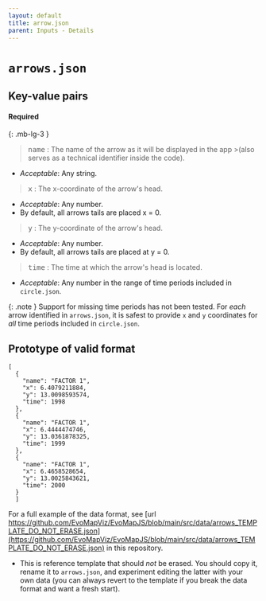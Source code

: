 ```yaml
---
layout: default
title: arrow.json
parent: Inputs - Details
---
```


# `arrows.json`

## Key-value pairs

#### Required
{: .mb-lg-3 }

> <span style="font-size:larger;"><code>name</code></span> : The name of the arrow as it will be displayed in the app >(also serves as a technical identifier inside the code).

   - *Acceptable*: Any string.

> <span style="font-size:larger;"><code>x</code></span> : The x-coordinate of the arrow's head.

   - *Acceptable*: Any number.
   - By default, all arrows tails are placed x = 0.

> <span style="font-size:larger;"><code>y</code></span> : The y-coordinate of the arrow's head.

   - *Acceptable*: Any number.
   - By default, all arrows tails are placed at y = 0.

> <span style="font-size:larger;"><code>time</code></span> : The time at which the arrow's head is located.

   - *Acceptable*: Any number in the range of time periods included in `circle.json`.

{: .note }
Support for missing time periods has not been tested. 
For *each* arrow identified in `arrows.json`, it is safest to provide `x` and `y` coordinates for *all* time periods included in `circle.json`. 

## Prototype of valid format

```
[
  {
    "name": "FACTOR 1",
    "x": 6.4079211884,
    "y": 13.0098593574,
    "time": 1998
  },
  {
    "name": "FACTOR 1",
    "x": 6.4444474746,
    "y": 13.0361878325,
    "time": 1999
  },
  {
    "name": "FACTOR 1",
    "x": 6.4658528654,
    "y": 13.0025843621,
    "time": 2000
  }
  ]
  ```


For a full example of the data format, see [url https://github.com/EvoMapViz/EvoMapJS/blob/main/src/data/arrows_TEMPLATE_DO_NOT_ERASE.json](https://github.com/EvoMapViz/EvoMapJS/blob/main/src/data/arrows_TEMPLATE_DO_NOT_ERASE.json) in this repository.
  - This is reference template that should *not* be erased. 
  You should copy it, rename it to `arrows.json`, and experiment editing the latter with your own data (you can always revert to the template if you break the data format and want a fresh start).